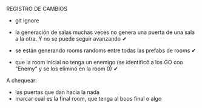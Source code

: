  REGISTRO DE CAMBIOS

* git ignore

 * la generación de salas muchas veces no genera una puerta de una sala a la otra. Y no se puede seguir avanzando ✔

 * se están generando rooms randoms entre todas las prefabs de rooms ✔
* que la room inicial no tenga un enemigo (se identificó a los GO coo "Enemy" y se los eliminó en la room 0) ✔









 A chequear:

 * las puertas que dan hacia la nada
 * marcar cual es la final room, que tenga al boos final o algo
 




